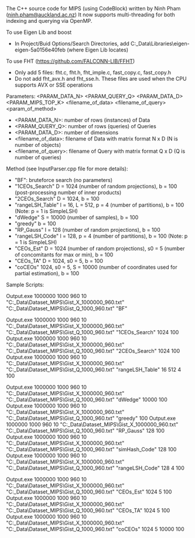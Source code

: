 The C++ source code for MIPS (using CodeBlock) written by Ninh Pham (ninh.pham@auckland.ac.nz)
It now supports multi-threading for both indexing and querying via OpenMP.

To use Eigen Lib and boost
- In Project/Buid Options/Search Directories, add C:\_Data\Libraries\eigen-eigen-5a0156e40feb (where Eigen Lib locates)

To use FHT (https://github.com/FALCONN-LIB/FFHT)
- Only add 5 files: fht.c, fht.h, fht_imple.c, fast_copy.c, fast_copy.h
- Do not add fht_avx.h and fht_sse.h. These files are used when the CPU supports AVX or SSE operations

Parameters: 
<PARAM_DATA_N> <PARAM_QUERY_Q> <PARAM_DATA_D> <PARAM_MIPS_TOP_K> <filename_of_data> <filename_of_query> <method> <param_of_method>

- <PARAM_DATA_N>: number of rows (instances) of Data
- <PARAM_QUERY_Q>: number of rows (queries) of Queries
- <PARAM_DATA_D>: number of dimensions
- <filename_of_data>: filename of Data with matrix format N x D (N is number of objects)
- <filename_of_query>: filename of Query with matrix format Q x D (Q is number of queries)

Method (see InputParser.cpp file for more details):
- "BF": bruteforce search (no parameters)
- "1CEOs_Search" D = 1024 (number of random projections), b = 100 (post-processing number of inner products)
- "2CEOs_Search" D = 1024, b = 100 
- "rangeLSH_Table" l = 16, L = 512, p = 4 (number of partitions), b = 100 (Note: p = 1 is SimpleLSH)
- "dWedge" S = 10000 (number of samples), b = 100
- "greedy" b = 100
- "RP_Gauss" l = 128 (number of random projections), b = 100
- "rangeLSH_Code" l = 128, p = 4 (number of partitions), b = 100 (Note: p = 1 is SimpleLSH)
- "CEOs_Est" D = 1024 (number of random projections), s0 = 5 (number of concomitants for max or min), b = 100
- "CEOs_TA" D = 1024, s0 = 5, b = 100
- "coCEOs" 1024, s0 = 5, S = 10000 (number of coordinates used for partial estimation), b = 100

Sample Scripts:

Output.exe 1000000 1000 960 10 "C:\_Data\Dataset\_MIPS\Gist\_X_1000000_960.txt" "C:\_Data\Dataset\_MIPS\Gist\_Q_1000_960.txt" "BF"

Output.exe 1000000 1000 960 10 "C:\_Data\Dataset\_MIPS\Gist\_X_1000000_960.txt" "C:\_Data\Dataset\_MIPS\Gist\_Q_1000_960.txt" "1CEOs_Search" 1024 100
Output.exe 1000000 1000 960 10 "C:\_Data\Dataset\_MIPS\Gist\_X_1000000_960.txt" "C:\_Data\Dataset\_MIPS\Gist\_Q_1000_960.txt" "2CEOs_Search" 1024 100
Output.exe 1000000 1000 960 10 "C:\_Data\Dataset\_MIPS\Gist\_X_1000000_960.txt" "C:\_Data\Dataset\_MIPS\Gist\_Q_1000_960.txt" "rangeLSH_Table" 16 512 4 100

Output.exe 1000000 1000 960 10 "C:\_Data\Dataset\_MIPS\Gist\_X_1000000_960.txt" "C:\_Data\Dataset\_MIPS\Gist\_Q_1000_960.txt" "dWedge" 10000 100
Output.exe 1000000 1000 960 10 "C:\_Data\Dataset\_MIPS\Gist\_X_1000000_960.txt" "C:\_Data\Dataset\_MIPS\Gist\_Q_1000_960.txt" "greedy" 100
Output.exe 1000000 1000 960 10 "C:\_Data\Dataset\_MIPS\Gist\_X_1000000_960.txt" "C:\_Data\Dataset\_MIPS\Gist\_Q_1000_960.txt" "RP_Gauss" 128 100
Output.exe 1000000 1000 960 10 "C:\_Data\Dataset\_MIPS\Gist\_X_1000000_960.txt" "C:\_Data\Dataset\_MIPS\Gist\_Q_1000_960.txt" "simHash_Code" 128 100
Output.exe 1000000 1000 960 10 "C:\_Data\Dataset\_MIPS\Gist\_X_1000000_960.txt" "C:\_Data\Dataset\_MIPS\Gist\_Q_1000_960.txt" "rangeLSH_Code" 128 4 100

Output.exe 1000000 1000 960 10 "C:\_Data\Dataset\_MIPS\Gist\_X_1000000_960.txt" "C:\_Data\Dataset\_MIPS\Gist\_Q_1000_960.txt" "CEOs_Est" 1024 5 100
Output.exe 1000000 1000 960 10 "C:\_Data\Dataset\_MIPS\Gist\_X_1000000_960.txt" "C:\_Data\Dataset\_MIPS\Gist\_Q_1000_960.txt" "CEOs_TA" 1024 5 100
Output.exe 1000000 1000 960 10 "C:\_Data\Dataset\_MIPS\Gist\_X_1000000_960.txt" "C:\_Data\Dataset\_MIPS\Gist\_Q_1000_960.txt" "coCEOs" 1024 5 10000 100


